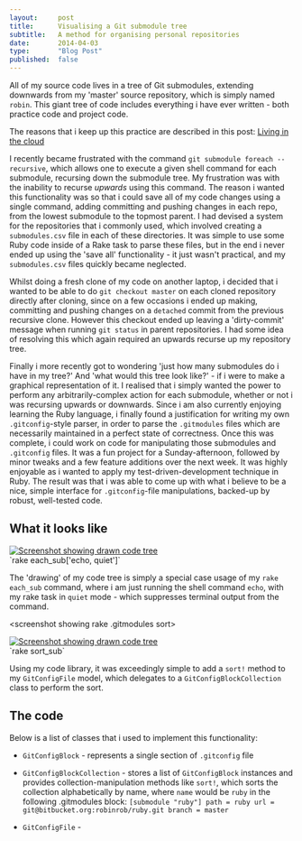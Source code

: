 ```yaml
---
layout:     post
title:      Visualising a Git submodule tree
subtitle:   A method for organising personal repositories
date:       2014-04-03
type:       "Blog Post"
published:  false
---
```


All of my source code lives in a tree of Git submodules, extending downwards from my 'master' source repository, which is simply named `robin`. This giant tree of code includes everything i have ever written - both practice code and project code.

The reasons that i keep up this practice are described in this post: [Living in the cloud](htp://mrrobinsmith.com/blogposts/blah)


I recently became frustrated with the command `git submodule foreach --recursive`, which allows one to execute a given shell command for each submodule, recursing down the submodule tree. My frustration was with the inability to recurse *upwards* using this command. The reason i wanted this functionality was so that i could save all of my code changes using a single command, adding committing and pushing changes in each repo, from the lowest submodule to the topmost parent. I had devised a system for the repositories that i commonly used, which involved creating a `submodules.csv` file in each of these directories. It was simple to use some Ruby code inside of a Rake task to parse these files, but in the end i never ended up using the 'save all' functionality - it just wasn't practical, and my `submodules.csv` files quickly became neglected.


Whilst doing a fresh clone of my code on another laptop, i decided that i wanted to be able to do `git checkout master` on each cloned repository directly after cloning, since on a few occasions i ended up making, committing and pushing changes on a `detached` commit from the previous recursive clone. However this checkout ended up leaving a 'dirty-commit' message when running `git status` in parent repositories. I had some idea of resolving this which again required an upwards recurse up my repository tree.


Finally i more recently got to wondering 'just how many submodules do i have in my tree?' And 'what would this tree look like?' - if i were to make a graphical representation of it. I realised that i simply wanted the power to perform any arbitrarily-complex action for each submodule, whether or not i was recursing upwards or downwards. Since i am also currently enjoying learning the Ruby language, i finally found a justification for writing my own `.gitconfig`-style parser, in order to parse the `.gitmodules` files which are necessarily maintained in a perfect state of correctness. Once this was complete, i could work on code for manipulating those submodules and `.gitconfig` files. It was a fun project for a Sunday-afternoon, followed by minor tweaks and a few feature additions over the next week. It was highly enjoyable as i wanted to apply my test-driven-development technique in Ruby. The result was that i was able to come up with what i believe to be a nice, simple interface for `.gitconfig`-file manipulations, backed-up by robust, well-tested code.

## What it looks like

<screenshot showing code tree>
<div class="thumbnail">
  <a href="{{ site.baseurl }}/img/rake_each_sub.png"><img src="{{ site.baseurl }}/img/rake_each_sub.png" alt="Screenshot showing drawn code tree" /></a>
  <div class="caption">
    `rake each_sub['echo, quiet']`
  </div>
</div>


The 'drawing' of my code tree is simply a special case usage of my `rake each_sub` command, where i am just running the shell command `echo`, with my rake task in `quiet` mode - which suppresses terminal output from the command.


<screenshot showing rake .gitmodules sort>
<div class="thumbnail">
 <a href="/img/rake_sort_sub.png"><img src="/img/rake_sort_sub.png" alt="Screenshot showing drawn code tree" /></a>
  <div class="caption">
      `rake sort_sub`
  </div>
</div>

Using my code library, it was exceedingly simple to add a `sort!` method to my `GitConfigFile` model, which delegates to a `GitConfigBlockCollection` class to perform the sort.


## The code
Below is a list of classes that i used to implement this functionality:

-  `GitConfigBlock` - represents a single section of `.gitconfig` file

-  `GitConfigBlockCollection` - stores a list of `GitConfigBlock` instances and provides collection-manipulation methods like `sort!`, which sorts the collection alphabetically by name, where `name` would be `ruby` in the following .gitmodules block:
`[submodule "ruby"]
path = ruby
url = git@bitbucket.org:robinrob/ruby.git
branch = master`

-  `GitConfigFile` -
